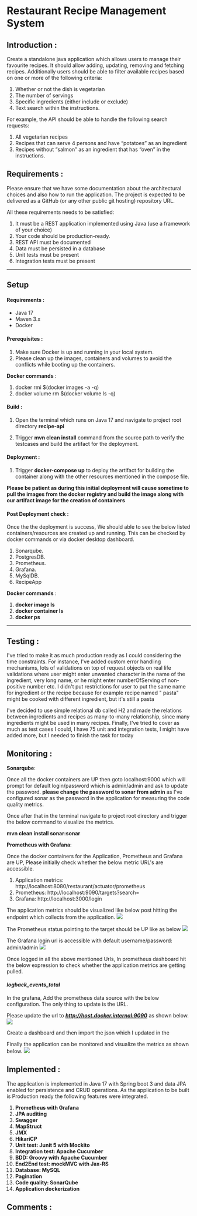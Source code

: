 # **Restaurant Recipe Management System**

## Introduction :

Create a standalone java application which allows users to manage their favourite recipes. It should
allow adding,
updating, removing and fetching recipes.
Additionally users should be able to filter available recipes based on one or more of the following
criteria:

1. Whether or not the dish is vegetarian
2. The number of servings
3. Specific ingredients (either include or exclude)
4. Text search within the instructions.

For example, the API should be able to handle the following search requests:

1. All vegetarian recipes
2. Recipes that can serve 4 persons and have “potatoes” as an ingredient
3. Recipes without “salmon” as an ingredient that has “oven” in the instructions.

## Requirements :

Please ensure that we have some documentation about the architectural choices and also how to
run the application. The project is expected to be delivered as a GitHub (or any other public git
hosting) repository URL.

All these requirements needs to be satisfied:

1. It must be a REST application implemented using Java (use a framework of your choice)
2. Your code should be production-ready.
3. REST API must be documented
4. Data must be persisted in a database
5. Unit tests must be present
6. Integration tests must be present

-----------------------------------------

## **Setup**

#### Requirements :

- Java 17
- Maven 3.x
- Docker

#### **Prerequisites** :

1. Make sure Docker is up and running in your local system.
2. Please clean up the images, containers and volumes to avoid the conflicts while booting up the containers.

**Docker commands** :

1. docker rmi $(docker images -a -q)
2. docker volume rm $(docker volume ls -q)

#### **Build** :

1. Open the terminal which runs on Java 17 and navigate to project root directory ****recipe-api****

2. Trigger **mvn clean install** command from the source path to verify the testcases and build the
   artifact for the
   deployment.

#### ****Deployment**** :

1. Trigger **docker-compose up** to deploy the artifact for building the container along with the
   other resources
   mentioned in the compose file.

**Please be patient as during this initial deployment will cause sometime to pull the images from
the docker registry
and build the image along with
our artifact image for the creation of containers**

#### **Post Deployment check** :

Once the the deployment is success, We should able to see the below listed containers/resources are
created up and
running. This can be checked by docker commands or via docker desktop dashboard.

1. Sonarqube.
2. PostgresDB.
3. Prometheus.
4. Grafana.
5. MySqlDB.
6. RecipeApp

**Docker commands** :

1. **docker image ls**
2. **docker container ls**
3. **docker ps**

-----------------------------------------

## Testing  :

I've tried to make it as much production ready as I could considering the time constraints.
For instance, I've added custom error handling mechanisms, lots of validations on top of
request objects on real life validations where user might enter unwanted character in the name of
the ingredient, very
long name, or he might enter numberOfServing of non-positive number etc.
I didn't put restrictions for user to put the same name for ingredient or the recipe because for
example recipe named "
pasta" might be cooked with different ingredient, but it's still a pasta

I've decided to use simple relational db called H2 and made the relations between ingredients and
recipes as
many-to-many relationship, since many ingredients might be used in many recipes.
Finally, I've tried to cover as much as test cases I could, I have 75 unit and integration tests, I
might have added
more, but I needed to finish the task for today

## **Monitoring** :

**Sonarqube**:

Once all the docker containers are UP then goto localhost:9000 which will prompt for default login/password which is admin/admin and ask to
update the password. **please change the password to sonar from admin** as I've configured sonar as the password in the application for measuring the code quality metrics.

Once after that in the terminal navigate to project root directory and trigger the below command to visualize the metrics.

**mvn clean install sonar:sonar**

**Prometheus with Grafana**:

Once the docker containers for the Application, Prometheus and Grafana are UP, Please initially check whether the below metric URL's are accessible.

1. Application metrics: http://localhost:8080/restaurant/actuator/prometheus
2. Prometheus: http://localhost:9090/targets?search=
3. Grafana: http://localhost:3000/login

The application metrics should be visualized like below post hitting the endpoint which collects from the application.
![](https://github.com/libu40/Recipe-Management/blob/main/data/images/Application_Metrics.png)

The Prometheus status pointing to the target should be UP like as below
![](https://github.com/libu40/Recipe-Management/blob/main/data/images/Prometheus_Status.png)

The Grafana login url is accessible with default username/password: admin/admin
![](https://github.com/libu40/Recipe-Management/blob/main/data/images/Grafana_Login.png)

Once logged in all the above mentioned Urls, In prometheus dashboard hit the below expression to check whether the application metrics are getting pulled.

#### **_logback_events_total_**

In the grafana, Add the prometheus data source with the below configuration. The only thing to update is the URL.

Please update the url to ****_http://host.docker.internal:9090_**** as shown below.
![](https://github.com/libu40/Recipe-Management/blob/main/data/images/Grafana_Configuration.png)

Create a dashboard and then import the json which I updated in the [](dashboard.json)

Finally the application can be monitored and visualize the metrics as shown below.
![](https://github.com/libu40/Recipe-Management/blob/main/data/images/Grafana_Dashboard.png)

## **Implemented** :

The application is implemented in Java 17 with Spring boot 3 and data JPA enabled for persistence
and CRUD operations. As the application to be built is Production ready the following features were
integrated.

1. **Prometheus with Grafana**
2. **JPA auditing**
3. **Swagger**
4. **MapStruct**
5. **JMX**
6. **HikariCP**
7. **Unit test: Junit 5 with Mockito**
8. **Integration test: Apache Cucumber**
9. **BDD: Groovy with Apache Cucumber**
10. **End2End test: mockMVC with Jax-RS**
11. **Database: MySQL**
12. **Pagination**
13. **Code quality: SonarQube**
14. **Application dockerization**

## Comments :




